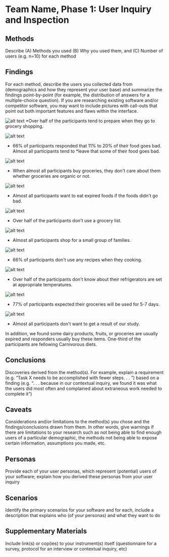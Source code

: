 # Team Name, Phase 1: User Inquiry and Inspection

## Methods

Describe (A) Methods you used (B) Why you used them, and (C) Number of users (e.g. n=10) for each method

## Findings

For each method, describe the users you collected data from (demographics and how they represent your user base) and summarize the findings point-by-point (for example, the distribution of answers for a multiple-choice question). If you are researching existing software and/or competitor software, you may want to include pictures with call-outs that point out both important features and flaws within the interface.

![alt text](../assets/q1.png "Question1 img")
*Over half of the participants tend to prepare when they go to grocery shopping.

![alt text](../assets/q2.png "Question2 img")
* 66% of participants responded that 11% to 20% of their food goes bad. Almost all participants tend to *leave that some of their food goes bad.

![alt text](../assets/q3.png "Question3 img")
* When almost all participants buy groceries, they don't care about them whether groceries are organic or not.

![alt text](../assets/q4.png "Question4 img")
* Almost all participants want to eat expired foods if the foods didn't go bad.

![alt text](../assets/q5.png "Question5 img")
* Over half of the participants don't use a grocery list.

![alt text](../assets/q6.png "Question6 img")
* Almost all participants shop for a small group of families.

![alt text](../assets/q7.png "Question7 img")
* 66% of participants don't use any recipes when they cooking.

![alt text](../assets/q8.png "Question8 img")
* Over half of the participants don't know about their refrigerators are set at appropriate temperatures.

![alt text](../assets/q9.png "Question9 img")
* 77% of participants expected their groceries will be used for 5-7 days. 

![alt text](../assets/q10.png "Question10 img")
* Almost all participants don't want to get a result of our study.

In addition, we found some dairy products, fruits, or groceries are usually expired and responders usually buy these items. One-third of the participants are fellowing Carnivorous diets.  


## Conclusions

Discoveries derived from the method(s). For example, explain a requirement (e.g. “Task X needs to be accomplished with fewer steps. . . ”) based on a finding (e.g. “. . . because in our contextual inquiry, we found it was what the users did most often and complained about extraneous work needed to complete it”)

## Caveats

Considerations and/or limitations to the method(s) you chose and the findings/conclusions drawn from them. In other words, give warnings if there are limitations to your research such as not being able to find enough users of a particular demographic, the methods not being able to expose certain information, assumptions you made, etc.

## Personas

Provide each of your user personas, which represent (potential) users of your software; explain how you derived these personas from your user inquiry

## Scenarios

Identify the primary scenarios for your software and for each, include a description that explains who (of your personas) and what they want to do

## Supplementary Materials

Include link(s) or cop(ies) to your instrument(s) itself (questionnaire for a survey, protocol for an interview or contextual inquiry, etc)
